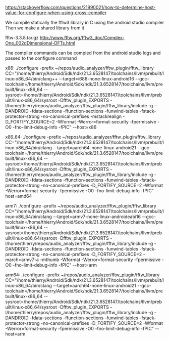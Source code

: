 https://stackoverflow.com/questions/21990021/how-to-determine-host-value-for-configure-when-using-cross-compiler

We compile statically the fftw3 library in C using the android studio compiler
Then we make a shared library from it

fftw-3.3.8.tar.gz
http://www.fftw.org/fftw3_doc/Complex-One_002dDimensional-DFTs.html

The compiler commands can be compied from the android studio logs and passed to the configure command

x86:
./configure -prefix ~/repos/audio_analyzer/fftw_plugin/fftw_library CC="/home/thierry/Android/Sdk/ndk/21.3.6528147/toolchains/llvm/prebuilt/linux-x86_64/bin/clang++ --target=i686-none-linux-android16 --gcc-toolchain=/home/thierry/Android/Sdk/ndk/21.3.6528147/toolchains/llvm/prebuilt/linux-x86_64 --sysroot=/home/thierry/Android/Sdk/ndk/21.3.6528147/toolchains/llvm/prebuilt/linux-x86_64/sysroot  -Dfftw_plugin_EXPORTS -I/home/thierry/repos/audio_analyzer/fftw_plugin/fftw_library/include  -g -DANDROID -fdata-sections -ffunction-sections -funwind-tables -fstack-protector-strong -no-canonical-prefixes -mstackrealign -D_FORTIFY_SOURCE=2 -Wformat -Werror=format-security   -fpermissive -O0 -fno-limit-debug-info  -fPIC" --host=x86

x86_64:
./configure -prefix ~/repos/audio_analyzer/fftw_plugin/fftw_library CC="/home/thierry/Android/Sdk/ndk/21.3.6528147/toolchains/llvm/prebuilt/linux-x86_64/bin/clang --target=aarch64-none-linux-android21 --gcc-toolchain=/home/thierry/Android/Sdk/ndk/21.3.6528147/toolchains/llvm/prebuilt/linux-x86_64 --sysroot=/home/thierry/Android/Sdk/ndk/21.3.6528147/toolchains/llvm/prebuilt/linux-x86_64/sysroot  -Dfftw_plugin_EXPORTS -I/home/thierry/repos/audio_analyzer/fftw_plugin/fftw_library/include  -g -DANDROID -fdata-sections -ffunction-sections -funwind-tables -fstack-protector-strong -no-canonical-prefixes -D_FORTIFY_SOURCE=2 -Wformat -Werror=format-security   -fpermissive -O0 -fno-limit-debug-info  -fPIC" --host=amd64

arm7:
./configure -prefix ~/repos/audio_analyzer/fftw_plugin/fftw_library CC="/home/thierry/Android/Sdk/ndk/21.3.6528147/toolchains/llvm/prebuilt/linux-x86_64/bin/clang --target=armv7-none-linux-androideabi16 --gcc-toolchain=/home/thierry/Android/Sdk/ndk/21.3.6528147/toolchains/llvm/prebuilt/linux-x86_64 --sysroot=/home/thierry/Android/Sdk/ndk/21.3.6528147/toolchains/llvm/prebuilt/linux-x86_64/sysroot  -Dfftw_plugin_EXPORTS -I/home/thierry/repos/audio_analyzer/fftw_plugin/fftw_library/include  -g -DANDROID -fdata-sections -ffunction-sections -funwind-tables -fstack-protector-strong -no-canonical-prefixes -D_FORTIFY_SOURCE=2 -march=armv7-a -mthumb -Wformat -Werror=format-security   -fpermissive -O0 -fno-limit-debug-info  -fPIC" --host=arm

arm64:
./configure -prefix ~/repos/audio_analyzer/fftw_plugin/fftw_library CC="/home/thierry/Android/Sdk/ndk/21.3.6528147/toolchains/llvm/prebuilt/linux-x86_64/bin/clang --target=aarch64-none-linux-android21 --gcc-toolchain=/home/thierry/Android/Sdk/ndk/21.3.6528147/toolchains/llvm/prebuilt/linux-x86_64 --sysroot=/home/thierry/Android/Sdk/ndk/21.3.6528147/toolchains/llvm/prebuilt/linux-x86_64/sysroot  -Dfftw_plugin_EXPORTS -I/home/thierry/repos/audio_analyzer/fftw_plugin/fftw_library/include  -g -DANDROID -fdata-sections -ffunction-sections -funwind-tables -fstack-protector-strong -no-canonical-prefixes -D_FORTIFY_SOURCE=2 -Wformat -Werror=format-security   -fpermissive -O0 -fno-limit-debug-info  -fPIC" --host=arm
